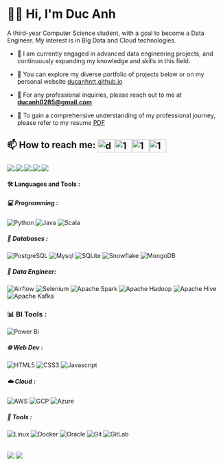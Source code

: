 <h1>
  👋🏻 Hi,  I'm Duc Anh 
</h1>
A third-year Computer Science student,  with a goal to become a Data Engineer. My interest is in Big Data and Cloud technologies.<br>

- 🚀 I am currently engaged in advanced data engineering projects, and continuously expanding my knowledge and skills in this field.

- 💼 You can explore my diverse portfolio of projects below or on my personal website [ducanhntt.github.io](https://ducanhntt.github.io/)

- 📧 For any professional inquiries, please reach out to me at **ducanh0285@gmail.com**

- 📑 To gain a comprehensive understanding of my professional journey, please refer to my resume [PDF](https://drive.google.com/file/d/13HqSJp5neEY0cQUmXvLWXd3pO0_5ueYl/view?usp=sharing)


## 📫 How to reach me: <a href="https://ducanh0285@gmail.com" target="blank"><img align="center" src="https://img.icons8.com/color/48/000000/gmail--v2.png" alt="ducanh0285@gmail.com" height="30" width="40" /></a><a href="https://www.facebook.com/ducanh.pp" target="blank"><img align="center" src="https://raw.githubusercontent.com/rahuldkjain/github-profile-readme-generator/master/src/images/icons/Social/facebook.svg" alt="1" height="30" width="40" /></a><a href="https://twitter.com/Ducann02Nguyen" target="blank"><img align="center" src="https://raw.githubusercontent.com/rahuldkjain/github-profile-readme-generator/master/src/images/icons/Social/twitter.svg" alt="1" height="30" width="40" /></a><a href="https://www.linkedin.com/in/ducanhnt/" target="blank"><img align="center" src="https://raw.githubusercontent.com/rahuldkjain/github-profile-readme-generator/master/src/images/icons/Social/linked-in-alt.svg" alt="1" height="30" width="40" /></a>



###
<a href="https://github.com/DucAnhNTT/bigdata-ETL-pipeline">
  <img align="center" src="https://github-readme-stats-sigma-five.vercel.app/api/pin/?username=DucAnhNTT&repo=bigdata-ETL-pipeline&theme=radical" />
</a>   

<a href="https://github.com/DucAnhNTT/azure-real-time-pipeline-sales">
  <img align="center" src="https://github-readme-stats-sigma-five.vercel.app/api/pin/?username=DucAnhNTT&repo=azure-real-time-pipeline-sales&theme=radical" />
</a>    

<a href="https://github.com/DucAnhNTT/airflow-soda-snowflake">
  <img align="center" src="https://github-readme-stats-sigma-five.vercel.app/api/pin/?username=DucAnhNTT&repo=airflow-soda-snowflake&theme=radical" />
</a>   

<a href="https://github.com/DucAnhNTT/movie-recom-pipeline-azure">
  <img align="center" src="https://github-readme-stats-sigma-five.vercel.app/api/pin/?username=DucAnhNTT&repo=movie-recom-pipeline-azure&theme=radical" />
</a>    

<a href="https://github.com/DucAnhNTT/dbt-learning.git">
  <img align="center" src="https://github-readme-stats-sigma-five.vercel.app/api/pin/?username=DucAnhNTT&repo=dbt-learning&theme=radical" />
</a>   


#### :hammer_and_wrench: Languages and Tools :

##### 💻 Programming : 

![Python](https://img.shields.io/badge/-Python-000000?style=flat&logo=python&logoColor=ffffff&labelColor=3776AB)
![Java](https://img.shields.io/badge/-Java-000000?style=flat&logo=openjdk&logoColor=ffffff&labelColor=FF6F00)
![Scala](https://img.shields.io/badge/-Scala-000000?style=flat&logo=scala&logoColor=ffffff&labelColor=DC322F)

##### 💾 Databases : 

![PostgreSQL](https://img.shields.io/badge/PostgreSQL-000000?style=flat&logo=postgresql&logoColor=white&labelColor=316192)
![Mysql](https://img.shields.io/badge/MySQL-000000?style=flat&logo=mysql&logoColor=white&labelColor=2300f)
![SQLite](https://img.shields.io/badge/SQLite-000000?style=flat&logo=sqlite&logoColor=white&labelColor=07405e)
![Snowflake](https://img.shields.io/badge/Snowflake-000000?style=flat&logo=Snowflake&logoColor=white&labelColor=29B5E8)
![MongoDB](https://img.shields.io/badge/-MongoDB-000000?style=flat&logo=mongodb&logoColor=ffffff&labelColor=47A248)

##### 🤖 Data Engineer: 


![Airflow](https://img.shields.io/badge/Apache%20Airflow-000000?style=flat&logo=Apache-Airflow&logoColor=white&labelColor=017CEE)
![Selenium](https://img.shields.io/badge/Selenium-000000?style=flat&logo=selenium&logoColor=white&labelColor=43B02A)
![Apache Spark](https://img.shields.io/badge/Apache%20Spark-FDEE21?style=flat-square&logo=apachespark&logoColor=black)
![Apache Hadoop](https://img.shields.io/badge/Apache%20Hadoop-66CCFF?style=for-the-badge&logo=apachehadoop&logoColor=black)
![Apache Hive](https://img.shields.io/badge/Apache%20Hive-FDEE21?style=for-the-badge&logo=apachehive&logoColor=black)
![Apache Kafka](https://img.shields.io/badge/Apache%20Kafka-000?style=for-the-badge&logo=apachekafka)

### 📊 BI  Tools : 
![Power Bi](https://img.shields.io/badge/power_bi-F2C811?style=for-the-badge&logo=powerbi&logoColor=black)

##### 🌐 Web Dev : 

![HTML5](https://img.shields.io/badge/-HTML5-000000?style=flat&logo=html5&logoColor=ffffff&labelColor=E34F26)
![CSS3](https://img.shields.io/badge/-CSS3-000000?style=flat&logo=css3&logoColor=ffffff&labelColor=1572B6)
![Javascript](https://img.shields.io/badge/-Javascript-000000?style=flat&logo=javascript&logoColor=ffffff&labelColor=F7DF1E)

##### ☁️ Cloud : 

![AWS](https://img.shields.io/badge/Amazon%20AWS-000000?style=flat&logo=amazon-aws&logoColor=white&labelColor=FF9900)
![GCP](https://img.shields.io/badge/Google%20Cloud-000000?style=flat&logo=google-Cloud&logoColor=white&labelColor=4285F4)
![Azure](https://img.shields.io/badge/Microsoft%20Azure-000000?style=flat&logo=Microsoft-Azure&logoColor=white&labelColor=0078D4)

##### 🔨 Tools : 

![Linux](https://img.shields.io/badge/Linux-000000?style=flat&logo=Linux&logoColor=white&labelColor=FCC624)
![Docker](https://img.shields.io/badge/Docker-000000?style=flat&logo=Docker&logoColor=white&labelColor=2496ED)
![Oracle](https://img.shields.io/badge/Oracle-000000?style=flat&logo=Oracle&logoColor=white&labelColor=D00000)
![Git](https://img.shields.io/badge/Git-000000?style=flat&logo=Git&logoColor=white&labelColor=F05032)
![GitLab](https://img.shields.io/badge/Gitlab-000000?style=flat&logo=Gitlab&logoColor=white&labelColor=E97627)

 <br>
<!-- If you forked this repo, Change the username as yours -->
  <img align="center" src="https://github-readme-stats.vercel.app/api/top-langs/?username=gurusabarish&theme=radical&langs_count=3" />
  <img align="center" src="https://github-readme-stats.vercel.app/api?username=gurusabarish&show_icons=true&theme=radical&line_height=27" />
   
<br>
